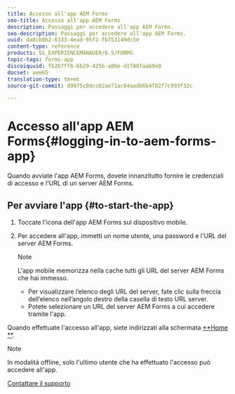 ```yaml
---
title: Accesso all'app AEM Forms
seo-title: Accesso all'app AEM Forms
description: Passaggi per accedere all'app AEM Forms.
seo-description: Passaggi per accedere all'app AEM Forms.
uuid: da8cb0b2-6333-4ead-95f2-fb753149dc5e
content-type: reference
products: SG_EXPERIENCEMANAGER/6.5/FORMS
topic-tags: forms-app
discoiquuid: fb2b7ff6-6b29-425b-a86e-d1f80faab9e0
docset: aem65
translation-type: tm+mt
source-git-commit: d9975c0dcc02ae71ac64aadb6b4f82f7c993f32c

---
```



# Accesso all&#39;app AEM Forms{#logging-in-to-aem-forms-app}

Quando avviate l&#39;app AEM Forms, dovete innanzitutto fornire le credenziali di accesso e l&#39;URL di un server AEM Forms.

## Per avviare l&#39;app {#to-start-the-app}

1. Toccate l&#39;icona dell&#39;app AEM Forms sul dispositivo mobile.
1. Per accedere all&#39;app, immetti un nome utente, una password e l&#39;URL del server AEM Forms.

   >[!NOTE]
   >
   >L&#39;app mobile memorizza nella cache tutti gli URL del server AEM Forms che hai immesso.
   >
   >    * Per visualizzare l’elenco degli URL del server, fate clic sulla freccia dell’elenco nell’angolo destro della casella di testo URL server.
   >    * Potete selezionare un URL del server AEM Forms a cui accedere tramite l&#39;app.


Quando effettuate l&#39;accesso all&#39;app, siete indirizzati alla schermata [**Home **](../../forms/using/home-screen.md).

>[!NOTE]
>
>In modalità offline, solo l&#39;ultimo utente che ha effettuato l&#39;accesso può accedere all&#39;app.

[Contattare il supporto](https://www.adobe.com/account/sign-in.supportportal.html)
